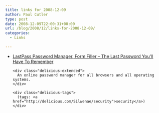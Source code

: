 ```yaml
---
title: links for 2008-12-09
author: Paul Cutler
type: post
date: 2008-12-09T22:00:31+00:00
url: /blog/2008/12/links-for-2008-12-09/
categories:
  - Links

---
```

<ul class="delicious">
  <li>
    <div class="delicious-link">
      <a href="https://lastpass.com/">LastPass Password Manager, Form Filler &#8211; The Last Password You'll Have To Remember</a>
    </div>
    
    <div class="delicious-extended">
      An online password manager for all browsers and all operating systems.
    </div>
    
    <div class="delicious-tags">
      (tags: <a href="http://delicious.com/Silwenae/security">security</a>)
    </div>
  </li>
</ul>